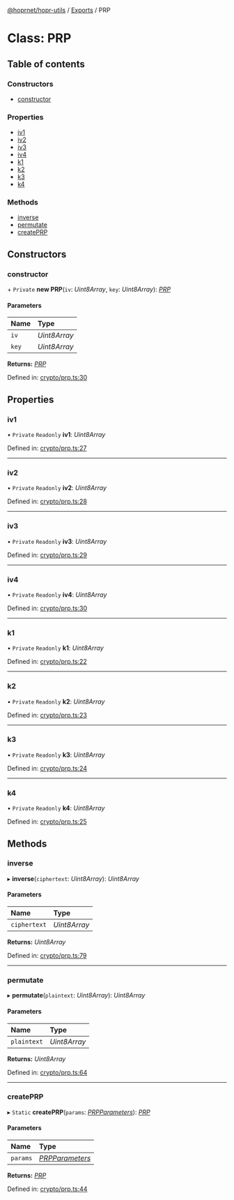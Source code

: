 [@hoprnet/hopr-utils](../README.md) / [Exports](../modules.md) / PRP

# Class: PRP

## Table of contents

### Constructors

- [constructor](prp.md#constructor)

### Properties

- [iv1](prp.md#iv1)
- [iv2](prp.md#iv2)
- [iv3](prp.md#iv3)
- [iv4](prp.md#iv4)
- [k1](prp.md#k1)
- [k2](prp.md#k2)
- [k3](prp.md#k3)
- [k4](prp.md#k4)

### Methods

- [inverse](prp.md#inverse)
- [permutate](prp.md#permutate)
- [createPRP](prp.md#createprp)

## Constructors

### constructor

\+ `Private` **new PRP**(`iv`: *Uint8Array*, `key`: *Uint8Array*): [*PRP*](prp.md)

#### Parameters

| Name | Type |
| :------ | :------ |
| `iv` | *Uint8Array* |
| `key` | *Uint8Array* |

**Returns:** [*PRP*](prp.md)

Defined in: [crypto/prp.ts:30](https://github.com/hoprnet/hoprnet/blob/master/packages/utils/src/crypto/prp.ts#L30)

## Properties

### iv1

• `Private` `Readonly` **iv1**: *Uint8Array*

Defined in: [crypto/prp.ts:27](https://github.com/hoprnet/hoprnet/blob/master/packages/utils/src/crypto/prp.ts#L27)

___

### iv2

• `Private` `Readonly` **iv2**: *Uint8Array*

Defined in: [crypto/prp.ts:28](https://github.com/hoprnet/hoprnet/blob/master/packages/utils/src/crypto/prp.ts#L28)

___

### iv3

• `Private` `Readonly` **iv3**: *Uint8Array*

Defined in: [crypto/prp.ts:29](https://github.com/hoprnet/hoprnet/blob/master/packages/utils/src/crypto/prp.ts#L29)

___

### iv4

• `Private` `Readonly` **iv4**: *Uint8Array*

Defined in: [crypto/prp.ts:30](https://github.com/hoprnet/hoprnet/blob/master/packages/utils/src/crypto/prp.ts#L30)

___

### k1

• `Private` `Readonly` **k1**: *Uint8Array*

Defined in: [crypto/prp.ts:22](https://github.com/hoprnet/hoprnet/blob/master/packages/utils/src/crypto/prp.ts#L22)

___

### k2

• `Private` `Readonly` **k2**: *Uint8Array*

Defined in: [crypto/prp.ts:23](https://github.com/hoprnet/hoprnet/blob/master/packages/utils/src/crypto/prp.ts#L23)

___

### k3

• `Private` `Readonly` **k3**: *Uint8Array*

Defined in: [crypto/prp.ts:24](https://github.com/hoprnet/hoprnet/blob/master/packages/utils/src/crypto/prp.ts#L24)

___

### k4

• `Private` `Readonly` **k4**: *Uint8Array*

Defined in: [crypto/prp.ts:25](https://github.com/hoprnet/hoprnet/blob/master/packages/utils/src/crypto/prp.ts#L25)

## Methods

### inverse

▸ **inverse**(`ciphertext`: *Uint8Array*): *Uint8Array*

#### Parameters

| Name | Type |
| :------ | :------ |
| `ciphertext` | *Uint8Array* |

**Returns:** *Uint8Array*

Defined in: [crypto/prp.ts:79](https://github.com/hoprnet/hoprnet/blob/master/packages/utils/src/crypto/prp.ts#L79)

___

### permutate

▸ **permutate**(`plaintext`: *Uint8Array*): *Uint8Array*

#### Parameters

| Name | Type |
| :------ | :------ |
| `plaintext` | *Uint8Array* |

**Returns:** *Uint8Array*

Defined in: [crypto/prp.ts:64](https://github.com/hoprnet/hoprnet/blob/master/packages/utils/src/crypto/prp.ts#L64)

___

### createPRP

▸ `Static` **createPRP**(`params`: [*PRPParameters*](../modules.md#prpparameters)): [*PRP*](prp.md)

#### Parameters

| Name | Type |
| :------ | :------ |
| `params` | [*PRPParameters*](../modules.md#prpparameters) |

**Returns:** [*PRP*](prp.md)

Defined in: [crypto/prp.ts:44](https://github.com/hoprnet/hoprnet/blob/master/packages/utils/src/crypto/prp.ts#L44)
